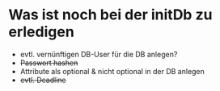 # Was ist noch bei der initDb zu erledigen

- evtl. vernünftigen DB-User für die DB anlegen?
- ~~Passwort hashen~~
- Attribute als optional & nicht optional in der DB anlegen
- ~~evtl. Deadline~~ 